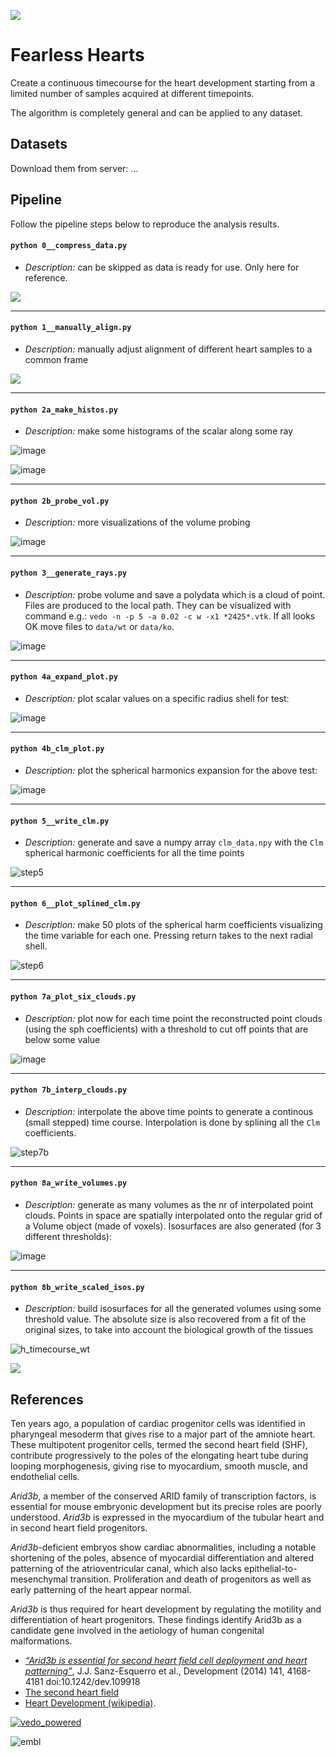 
![](https://user-images.githubusercontent.com/32848391/94369891-ad9d9680-00ec-11eb-8efc-960416a5a0d0.png)

# Fearless Hearts

Create a continuous timecourse for the heart development starting from a limited number of samples acquired at different timepoints.

The algorithm is completely general and can be applied to any dataset.


## Datasets

Download them from server: ...


## Pipeline

Follow the pipeline steps below to reproduce the analysis results.


#### `python 0__compress_data.py`
- _Description:_ can be skipped as data is ready for use. Only here for reference.

![](https://user-images.githubusercontent.com/32848391/94371727-f2c7c580-00f8-11eb-8175-98cd60b0d0cd.png)


---
#### `python 1__manually_align.py`
- _Description:_ manually adjust alignment of different heart samples to a common frame

![](https://user-images.githubusercontent.com/32848391/94369906-c0b06680-00ec-11eb-916a-29e0556bc937.png)


---
#### `python 2a_make_histos.py`
- _Description:_ make some histograms of the scalar along some ray

![image](https://user-images.githubusercontent.com/32848391/94369915-c9a13800-00ec-11eb-86e0-0429198c392a.png)

![image](https://user-images.githubusercontent.com/32848391/94370309-86949400-00ef-11eb-9b21-d4163de78c8f.png)

---
#### `python 2b_probe_vol.py`
- _Description:_ more visualizations of the volume probing

![image](https://user-images.githubusercontent.com/32848391/94370391-11758e80-00f0-11eb-84b9-828b9d523a9d.png)


---
#### `python 3__generate_rays.py`
- _Description:_ probe volume and save a polydata which is a cloud of point. Files are produced to the local path. They can be visualized with command e.g.:
`vedo -n -p 5 -a 0.02 -c w -x1 *2425*.vtk`. If all looks OK move files to `data/wt` or `data/ko`.

![image](https://user-images.githubusercontent.com/32848391/94370678-a2009e80-00f1-11eb-99a7-7dcf8b7582ef.png)


---
#### `python 4a_expand_plot.py`
- _Description:_ plot scalar values on a specific radius shell for test:

![image](https://user-images.githubusercontent.com/32848391/94370795-569ac000-00f2-11eb-94ea-506aa02bd978.png)


---
#### `python 4b_clm_plot.py`
- _Description:_ plot the spherical harmonics expansion for the above test:

![image](https://user-images.githubusercontent.com/32848391/94369921-d756bd80-00ec-11eb-9ba3-69464ed5dc7a.png)


---
#### `python 5__write_clm.py`
- _Description:_ generate and save a numpy array `clm_data.npy` with the `Clm` spherical harmonic coefficients for all the time points

![step5](https://user-images.githubusercontent.com/32848391/94371848-bc3e7a80-00f9-11eb-8f07-16075893844e.gif)


---
#### `python 6__plot_splined_clm.py`
- _Description:_ make 50 plots of the spherical harm coefficients visualizing the time variable for each one. Pressing return takes to the next radial shell.

![step6](https://user-images.githubusercontent.com/32848391/94371751-1ee34680-00f9-11eb-9aaf-ce93ca54efc4.gif)


---
#### `python 7a_plot_six_clouds.py`
- _Description:_ plot now for each time point the reconstructed point clouds (using the sph coefficients) with a threshold to cut off points that are below some value

![image](https://user-images.githubusercontent.com/32848391/94371614-14747d00-00f8-11eb-8760-1e1c288df60e.png)


---
#### `python 7b_interp_clouds.py`
- _Description:_ interpolate the above time points to generate a continous (small stepped) time course. Interpolation is done by splining all the `Clm` coefficients.

![step7b](https://user-images.githubusercontent.com/32848391/94372187-00327f00-00fc-11eb-88b2-dd8f5dbdff51.gif)


---
#### `python 8a_write_volumes.py`
- _Description:_ generate as many volumes as the nr of interpolated point clouds. Points in space are spatially interpolated onto the regular grid of a Volume object (made of voxels). Isosurfaces are also generated (for 3 different thresholds):

![image](https://user-images.githubusercontent.com/32848391/94372279-88b11f80-00fc-11eb-859f-ba25085c87eb.png)


---
#### `python 8b_write_scaled_isos.py`
- _Description:_ build isosurfaces for all the generated volumes using some threshold value. The absolute size is also recovered from a fit of the original sizes, to take into account the biological growth of the tissues

![h_timecourse_wt](https://user-images.githubusercontent.com/32848391/94372352-f4938800-00fc-11eb-84e8-9804aae3c27c.gif)

![](https://user-images.githubusercontent.com/32848391/94369930-e5a4d980-00ec-11eb-980c-9b012cc821c4.png)


## References

Ten years ago, a population of cardiac progenitor cells was identified
in pharyngeal mesoderm that gives rise to a major part of the amniote heart.
These multipotent progenitor cells, termed the second heart field (SHF),
contribute progressively to the poles of the elongating heart tube during
looping morphogenesis, giving rise to myocardium, smooth muscle, and endothelial cells.

_Arid3b_, a member of the conserved ARID family of transcription
factors, is essential for mouse embryonic development but its precise
roles are poorly understood.
_Arid3b_ is expressed in the myocardium of the tubular heart and in second heart field
progenitors.

_Arid3b_-deficient embryos show cardiac abnormalities,
including a notable shortening of the poles, absence of myocardial
differentiation and altered patterning of the atrioventricular canal,
which also lacks epithelial-to-mesenchymal transition.
Proliferation and death of progenitors as well as early patterning of the heart
appear normal.

_Arid3b_ is thus required for heart development by regulating
the motility and differentiation of heart progenitors. These findings
identify Arid3b as a candidate gene involved in the aetiology of human
congenital malformations.

- _[“Arid3b is essential for second heart field cell deployment and heart patterning”](https://dev.biologists.org/content/141/21/4168)_, J.J. Sanz-Esquerro et al., Development (2014) 141, 4168-4181 doi:10.1242/dev.109918
- [The second heart field](https://pubmed.ncbi.nlm.nih.gov/22449840/)
- [Heart Development (wikipedia)](https://en.wikipedia.org/wiki/Heart_development).


[![vedo_powered](https://user-images.githubusercontent.com/32848391/94372929-13e0e400-0102-11eb-938c-bc0274d57108.png)](https://github.com/marcomusy/vedo)

![embl](https://user-images.githubusercontent.com/32848391/94371851-c3658880-00f9-11eb-9c2a-d418adb93d59.gif)



